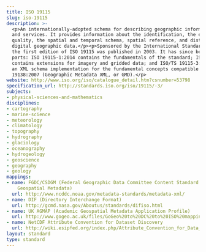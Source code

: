 ```yaml
---
title: ISO 19115
slug: iso-19115
description: >-
  <p>An internationally-adopted schema for describing geographic information
  and services. It provides information about the identification, the extent, the
  quality, the spatial and temporal schema, spatial reference, and distribution of
  digital geographic data.</p><p>Sponsored by the International Standards Organisation,
  the first edition of ISO 19115 was published in 2003. It has since been split into
  parts: ISO 19115-1:2014 contains the fundamentals of the standard; ISO 19115-2:2009
  contains extensions for imagery and gridded data; and ISO/TS 19115-3:2016 provides
  an XML schema implementation for the fundamental concepts compatible with ISO/TS
  19138:2007 (Geographic Metadata XML, or GMD).</p>
website: http://www.iso.org/iso/catalogue_detail.htm?csnumber=53798
specification_url: http://standards.iso.org/iso/19115/-3/
subjects:
- physical-sciences-and-mathematics
disciplines:
- cartography
- marine-science
- meteorology
- climatology
- topography
- hydrography
- glaciology
- oceanography
- hydrogeology
- geoscience
- geography
- geology
mappings:
- name: FGDC/CSDGM (Federal Geographic Data Committee Content Standard for Digital
    Geospatial Metadata)
  url: http://www.ncddc.noaa.gov/metadata-standards/metadata-xml/
- name: DIF (Directory Interchange Format)
  url: http://gcmd.nasa.gov/Aboutus/standards/difiso.html
- name: UK AGMAP (Academic Geospatial Metadata Application Profile)
  url: http://www.gogeo.ac.uk/files/GoGeo%20to%20DC%20to%20ISO%20mapping.pdf
- name: NetCDF Attribute Convention for Dataset Discovery
  url: http://wiki.esipfed.org/index.php/Attribute_Convention_for_Data_Discovery_(ACDD)_ISO_TranslationNotes
layout: standard
type: standard
---
```



